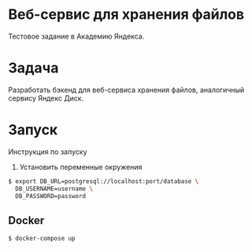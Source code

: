 # Веб-сервис для хранения файлов
Тестовое задание в Академию Яндекса.

# Задача
Разработать бэкенд для веб-сервиса хранения файлов, аналогичный сервису Яндекс Диск.

# Запуск
Инструкция по запуску
1. Установить переменные окружения
```bash
$ export DB_URL=postgresql://localhost:port/database \
  DB_USERNAME=username \
  DB_PASSWORD=password
```

## Docker
```bash
$ docker-compose up
```
